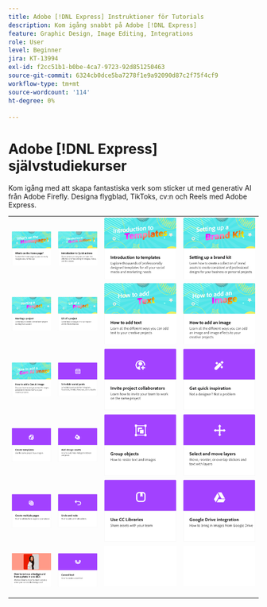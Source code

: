 ```yaml
---
title: Adobe [!DNL Express] Instruktioner för Tutorials
description: Kom igång snabbt på Adobe [!DNL Express]
feature: Graphic Design, Image Editing, Integrations
role: User
level: Beginner
jira: KT-13994
exl-id: f2cc51b1-b0be-4ca7-9723-92d851250463
source-git-commit: 6324cb0dce5ba7278f1e9a92090d87c2f75f4cf9
workflow-type: tm+mt
source-wordcount: '114'
ht-degree: 0%

---
```


# Adobe [!DNL Express] självstudiekurser

Kom igång med att skapa fantastiska verk som sticker ut med generativ AI från Adobe Firefly. Designa flygblad, TikToks, cv:n och Reels med Adobe Express.

<table style="table-layout:fixed">
<tr>
 <td>
      <a href="get-started.md">
         <img alt="Vad finns på startsidan" src="assets/home-page.png" />
      </a>
 </td>
 <td>
      <a href="quick-actions.md">
         <img alt="Introduktion till snabbåtgärder" src="assets/quick-actions.png" />
      </a>
 </td>
 <td>
      <a href="introduction-templates.md">
         <img alt="Introduktion till snabbåtgärder" src="assets/introduction-templates.png" />
      </a>
 </td>     
 <td>
      <a href="brand.md">
         <img alt="Konfigurera ett varumärkeskit" src="assets/brand.png" />
      </a>
  </td>
</tr>
<tr>
   <td>
      <a href="new-project.md">
         <img alt="Starta ett projekt" src="assets/starting-a-project.png" />
      </a>
  </td>
   <td>
      <a href="workspace.md">
         <img alt="Användarupplevelse för ett projekt" src="assets/workspace.png" />
      </a>
  </td>
  <td>
      <a href="text-effects.md">
         <img alt="Lägga till text" src="assets/text-effects.png" />
      </a>
  </td>
  <td>
      <a href="image-effects.md">
         <img alt="Lägga till en bild" src="assets/image-effects.png" />
      </a>
  </td>
</tr>
<tr>
   <td>
      <a href="add-gen-ai-image.md">
         <img alt="Lägga till en Gen AI-bild" src="assets/gen-ai-image.png" />
      </a>
  </td>
  <td>
      <a href="schedule.md">
         <img alt="Schemalägg sociala inlägg" src="assets/schedule.png" />
      </a>
  </td>
  <td>
   <a href="collaborate.md">
      <img alt="Bjud in projektmedarbetare" src="assets/collaborate.png" />
   </a>
  </td>
  <td>
      <a href="get-inspiration.md">
         <img alt="Få snabb inspiration" src="assets/inspiration.png" />
      </a>
  </td>
</tr>
<tr>
   <td>
   <a href="create-templates.md">
      <img alt="Skapa mallar" src="assets/templates.png" />
   </a>
  </td>
 <td>
         <a href="add-design-assets.md">
            <img alt="Lägg till mediefiler för design" src="assets/design-assets.png" />
         </a>
 </td>
  <td>
         <a href="group-objects.md">
            <img alt="Gruppera objekt" src="assets/group-objects.png" />
         </a>
   </td>
  <td>
         <a href="layers.md">
            <img alt="Markera och flytta lager" src="assets/layers.png" />
         </a>
   </td>
</tr>
<tr>
   <td>
      <a href="multiple-pages.md">
         <img alt="Skapa flera sidor" src="assets/multiple-pages.png" />
      </a>
  </td>
  <td>
      <a href="undo-redo.md">
         <img alt="Ångra och göra om" src="assets/undo-redo.png" />
      </a>
   </td>
  <td>
      <a href="cc-libraries.md">
         <img alt="Använda CC Libraries" src="assets/cc-libraries.png" />
      </a>
  </td>
   <td>
      <a href="google-drive.md">
         <img alt="Integrering med Google Drive" src="assets/google-drive.png" />
      </a>
  </td>
</tr>
<tr>
   <td>
         <a href="remove-background.md">
            <img alt="Ta bort bakgrund" src="assets/background.png" />
         </a>
   </td>
  <td>
         <a href="create-curved-text.md">
            <img alt="Skapa krökt text" src="assets/curved-text.png" />
         </a>
   </td>
  <td>
      <img alt="Avgränsare" src="../assets/Whitespacer.png" />
      <div>
      <br>
   </td>
   <td>
      <img alt="Avgränsare" src="../assets/Whitespacer.png" />
      <div>
      <br>
   </td>
</tr>
</table>

